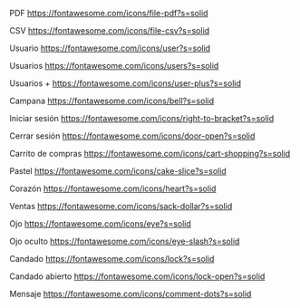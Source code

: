 PDF
https://fontawesome.com/icons/file-pdf?s=solid

CSV
https://fontawesome.com/icons/file-csv?s=solid

Usuario
https://fontawesome.com/icons/user?s=solid

Usuarios
https://fontawesome.com/icons/users?s=solid

Usuarios +
https://fontawesome.com/icons/user-plus?s=solid

Campana
https://fontawesome.com/icons/bell?s=solid

Iniciar sesión
https://fontawesome.com/icons/right-to-bracket?s=solid

Cerrar sesión
https://fontawesome.com/icons/door-open?s=solid

Carrito de compras
https://fontawesome.com/icons/cart-shopping?s=solid

Pastel
https://fontawesome.com/icons/cake-slice?s=solid

Corazón
https://fontawesome.com/icons/heart?s=solid

Ventas
https://fontawesome.com/icons/sack-dollar?s=solid

Ojo
https://fontawesome.com/icons/eye?s=solid

Ojo oculto
https://fontawesome.com/icons/eye-slash?s=solid

Candado
https://fontawesome.com/icons/lock?s=solid

Candado abierto
https://fontawesome.com/icons/lock-open?s=solid

Mensaje
https://fontawesome.com/icons/comment-dots?s=solid
